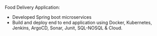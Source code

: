 Food Delivery Application:
* Developed Spring boot microservices
* Build and deploy end to end application using Docker, Kubernetes, Jenkins, ArgoCD, Sonar, Junit, SQL-NOSQL & Cloud.

